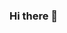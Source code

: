### Hi there 👋

<!--
**Jian0721/Jian0721** is a ✨ _special_ ✨ repository because its `README.md` (this file) appears on your GitHub profile.

Here are some ideas to get you started:

- 🔭 I’m currently working on Java backend development.
- 🌱 I’m currently learning GIS Systems, especially in interactive map web apps.
- 👯 I’m looking to collaborate on the backend development of an interactive map web app.
- 🤔 I’m looking for help with what I am currently learning.
- 💬 Ask me about ...
- 📫 How to reach me: ...
- 😄 Pronouns: ...
- ⚡ Fun fact: ...
-->
